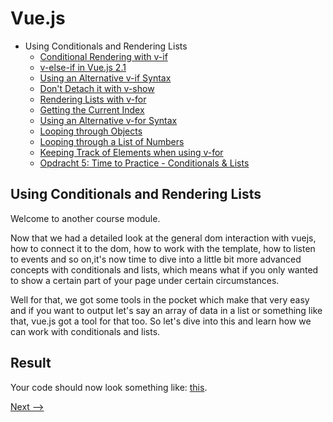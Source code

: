 # Vue.js

- Using Conditionals and Rendering Lists
    - [Conditional Rendering with v-if](./v-if.md)
    - [v-else-if in Vue.js 2.1](./v-else-if.md)
    - [Using an Alternative v-if Syntax](./v-if-Alternative.md)
    - [Don't Detach it with v-show](./v-show.md)
    - [Rendering Lists with v-for](./v-for.md)
    - [Getting the Current Index](./Current-Index.md)
    - [Using an Alternative v-for Syntax](./v-for-Alternative.md)
    - [Looping through Objects](./Loops/Objects.md)
    - [Looping through a List of Numbers](./Loops/List-Numbers.md)
    - [Keeping Track of Elements when using v-for](./Keeping-Track-v-for.md)
    - [Opdracht 5: Time to Practice - Conditionals & Lists](./Assignment-5.md)

## Using Conditionals and Rendering Lists
Welcome to another course module. 

Now that we had a detailed look at the general dom interaction with vuejs, how to connect it to the dom, how to work with the template, how to listen to events and so on,it's now time to dive into a little bit more advanced concepts with conditionals and lists, which means what if you only wanted to show a certain part of your page under certain circumstances.

Well for that, we got some tools in the pocket which make that very easy and if you want to output let's say an array of data in a list or something like that, vue.js got a tool for that too. So let's dive into this and learn how we can work with conditionals and lists.


## Result
Your code should now look something like: [this]().

[Next -->](./v-if.md)